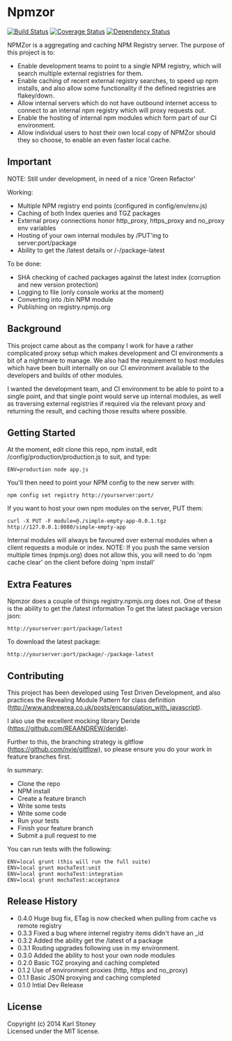 # Npmzor 
[![Build Status](https://secure.travis-ci.org/Stono/Npmzor.png?branch=develop)](http://travis-ci.org/Stono/Npmzor) 
[![Coverage Status](https://coveralls.io/repos/Stono/Npmzor/badge.png?branch=develop)](https://coveralls.io/r/Stono/Npmzor?branch=develop)
[![Dependency Status](https://david-dm.org/Stono/Npmzor.svg)](https://david-dm.org/Stono/Npmzor)

NPMZor is a aggregating and caching NPM Registry server.
The purpose of this project is to:
  - Enable development teams to point to a single NPM registry, which will search multiple external registries for them.
  - Enable caching of recent external registry searches, to speed up npm installs, and also allow some functionality if the defined registries are flakey/down.
  - Allow internal servers which do not have outbound internet access to connect to an internal npm registry which will proxy requests out.
  - Enable the hosting of internal npm modules which form part of our CI environment.
  - Allow individual users to host their own local copy of NPMZor should they so choose, to enable an even faster local cache.

## Important
NOTE: Still under development, in need of a nice 'Green Refactor'

Working:
  - Multiple NPM registry end points (configured in config/env/env.js)
  - Caching of both Index queries and TGZ packages
  - External proxy connections honor http_proxy, https_proxy and no_proxy env variables
  - Hosting of your own internal modules by /PUT'ing to server:port/package 
  - Ability to get the /latest details or /-/package-latest 

To be done:
  - SHA checking of cached packages against the latest index (corruption and new version protection)
  - Logging to file (only console works at the moment)
  - Converting into /bin NPM module
  - Publishing on registry.npmjs.org
  
## Background
This project came about as the company I work for have a rather complicated proxy setup which makes development and CI environments a bit of a nightmare to manage.
We also had the requirement to host modules which have been built internally on our CI environment available to the developers and builds of other modules.

I wanted the development team, and CI environment to be able to point to a single point, and that single point would serve up internal modules, as well as traversing external registries if required via the relevant proxy and returning the result, and caching those results where possible.

## Getting Started
At the moment, edit clone this repo, npm install, edit /config/production/production.js to suit, and type:
```
ENV=production node app.js
```
You'll then need to point your NPM config to the new server with:
```
npm config set registry http://yourserver:port/
```
If you want to host your own npm modules on the server, PUT them:
```
curl -X PUT -F module=@./simple-empty-app-0.0.1.tgz http://127.0.0.1:8080/simple-empty-app
``` 
Internal modules will always be favoured over external modules when a client requests a module or index.
NOTE: If you push the same version multiple times (npmjs.org) does not allow this, you will need to do 'npm cache clear' on the client before doing 'npm install'

## Extra Features
Npmzor does a couple of things registry.npmjs.org does not.
One of these is the ability to get the /latest information
To get the latest package version json:
```
http://yourserver:port/package/latest 
```
To download the latest package:
```
http://yourserver:port/package/-/package-latest
```
## Contributing
This project has been developed using Test Driven Development, and also practices the Revealing Module Pattern for class definition (http://www.andrewrea.co.uk/posts/encapsulation_with_javascript).

I also use the excellent mocking library Deride (https://github.com/REAANDREW/deride).

Further to this, the branching strategy is gitflow (https://github.com/nvie/gitflow), so please ensure you do your work in feature branches first.

In summary:
  - Clone the repo
  - NPM install
  - Create a feature branch
  - Write some tests
  - Write some code
  - Run your tests 
  - Finish your feature branch
  - Submit a pull request to me

You can run tests with the following:
```
ENV=local grunt (this will run the full suite)
ENV=local grunt mochaTest:unit
ENV=local grunt mochaTest:integration
ENV=local grunt mochaTest:acceptance
```

## Release History
  - 0.4.0 Huge bug fix, ETag is now checked when pulling from cache vs remote registry
  - 0.3.3 Fixed a bug where internel registry items didn't have an _id
  - 0.3.2 Added the ability get the /latest of a package 
  - 0.3.1 Routing upgrades following use in my environment.
  - 0.3.0 Added the ability to host your own node modules
  - 0.2.0 Basic TGZ proxying and caching completed
  - 0.1.2 Use of environment proxies (http, https and no_proxy)
  - 0.1.1 Basic JSON proxying and caching completed
  - 0.1.0 Intial Dev Release

## License
Copyright (c) 2014 Karl Stoney  
Licensed under the MIT license.
